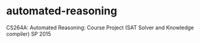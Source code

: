 # automated-reasoning
CS264A: Automated Reasoning: Course Project (SAT Solver and Knowledge compiler) SP 2015
